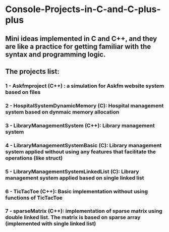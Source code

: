 # Console-Projects-in-C-and-C-plus-plus
## Mini ideas implemented in C and C++, and they are like a practice for getting familiar with the syntax and programming logic.
## The projects list:
### 1 - Askfmproject (C++) : a simulation for Askfm website system based on files
### 2 - HospitalSystemDynamicMemory (C): Hospital management system based on dynmaic memory allocation
### 3 - LibraryManagementSystem (C++): Library management system
### 4 - LibraryManagementSystemBasic (C): Library management system applied without using any features that facilitate the operations (like struct)
### 5 - LibraryManagementSystemLinkedList (C): Library management system applied based on single linked list
### 6 - TicTacToe (C++): Basic implementation without using functions of TicTacToe
### 7 - sparseMatrix (C++): implementation of sparse matrix using double linked list. The matrix is based on sparse array (implemented with single linked list)
